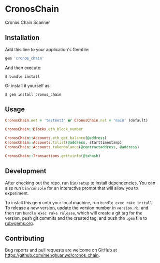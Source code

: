 # CronosChain

Cronos Chain Scanner

## Installation

Add this line to your application's Gemfile:

```ruby
gem 'cronos_chain'
```

And then execute:

    $ bundle install

Or install it yourself as:

    $ gem install cronos_chain

## Usage

```ruby
CronosChain.net = 'testnet3' or CronosChain.net = 'main' (default)
```

```ruby
CronosChain::Blocks.eth_block_number

CronosChain::Accounts.eth_get_balance(@address)
CronosChain::Accounts.txlist(@address, starttimestamp)
CronosChain::Accounts.tokenbalance(@contractaddress, @address)

CronosChain::Transactions.gettxinfo(@txhash)
```

## Development

After checking out the repo, run `bin/setup` to install dependencies. You can also run `bin/console` for an interactive prompt that will allow you to experiment.

To install this gem onto your local machine, run `bundle exec rake install`. To release a new version, update the version number in `version.rb`, and then run `bundle exec rake release`, which will create a git tag for the version, push git commits and the created tag, and push the `.gem` file to [rubygems.org](https://rubygems.org).

## Contributing

Bug reports and pull requests are welcome on GitHub at https://github.com/menghuanwd/cronos_chain.
